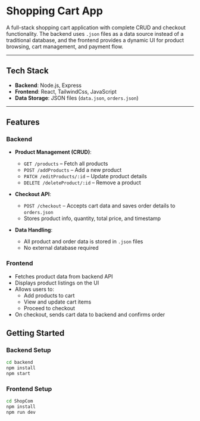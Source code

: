 # Shopping Cart App

A full-stack shopping cart application with complete CRUD and checkout functionality. The backend uses `.json` files as a data source instead of a traditional database, and the frontend provides a dynamic UI for product browsing, cart management, and payment flow.

---

## Tech Stack

- **Backend**: Node.js, Express
- **Frontend**: React, TailwindCss, JavaScript
- **Data Storage**: JSON files (`data.json`, `orders.json`)

---

## Features

### Backend

- **Product Management (CRUD)**:

  - `GET /products` – Fetch all products
  - `POST /addProducts` – Add a new product
  - `PATCH /editProducts/:id` – Update product details
  - `DELETE /deleteProduct/:id` – Remove a product

- **Checkout API**:

  - `POST /checkout` – Accepts cart data and saves order details to `orders.json`
  - Stores product info, quantity, total price, and timestamp

- **Data Handling**:
  - All product and order data is stored in `.json` files
  - No external database required

### Frontend

- Fetches product data from backend API
- Displays product listings on the UI
- Allows users to:
  - Add products to cart
  - View and update cart items
  - Proceed to checkout
- On checkout, sends cart data to backend and confirms order

## Getting Started

### Backend Setup

```bash
cd backend
npm install
npm start
```

### Frontend Setup

```bash
cd ShopCom
npm install
npm run dev
```
